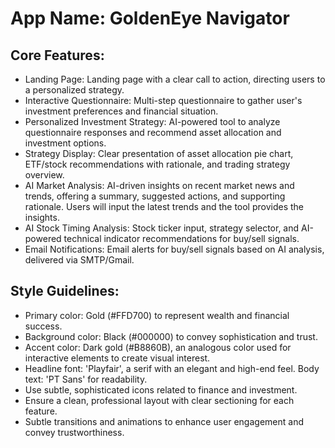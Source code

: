 # **App Name**: GoldenEye Navigator

## Core Features:

- Landing Page: Landing page with a clear call to action, directing users to a personalized strategy.
- Interactive Questionnaire: Multi-step questionnaire to gather user's investment preferences and financial situation.
- Personalized Investment Strategy: AI-powered tool to analyze questionnaire responses and recommend asset allocation and investment options.
- Strategy Display: Clear presentation of asset allocation pie chart, ETF/stock recommendations with rationale, and trading strategy overview.
- AI Market Analysis: AI-driven insights on recent market news and trends, offering a summary, suggested actions, and supporting rationale. Users will input the latest trends and the tool provides the insights.
- AI Stock Timing Analysis: Stock ticker input, strategy selector, and AI-powered technical indicator recommendations for buy/sell signals.
- Email Notifications: Email alerts for buy/sell signals based on AI analysis, delivered via SMTP/Gmail.

## Style Guidelines:

- Primary color: Gold (#FFD700) to represent wealth and financial success.
- Background color: Black (#000000) to convey sophistication and trust.
- Accent color: Dark gold (#B8860B), an analogous color used for interactive elements to create visual interest.
- Headline font: 'Playfair', a serif with an elegant and high-end feel. Body text: 'PT Sans' for readability.
- Use subtle, sophisticated icons related to finance and investment.
- Ensure a clean, professional layout with clear sectioning for each feature.
- Subtle transitions and animations to enhance user engagement and convey trustworthiness.